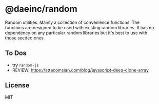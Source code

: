 # @daeinc/random

Random utilities. Mainly a collection of convenience functions. The functions are designed to be used with existing random libraries. It has no dependency on any particular random libraries but it's best to use with those seeded ones.

## To Dos

- try `random-js`
- REVIEW: https://attacomsian.com/blog/javascript-deep-clone-array

## License

MIT
